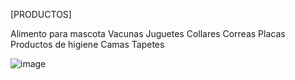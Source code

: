 [PRODUCTOS]




Alimento para mascota
Vacunas
Juguetes
Collares
Correas
Placas
Productos de higiene 
Camas 
Tapetes





![image](https://user-images.githubusercontent.com/100052822/166058007-2dc1be91-3bdc-4cc7-a4a4-168b673e2638.png)

